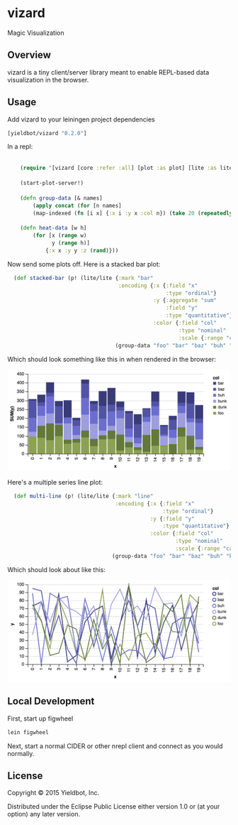 # vizard

Magic Visualization

## Overview

vizard is a tiny client/server library meant to enable REPL-based data visualization in the browser.

## Usage

Add vizard to your leiningen project dependencies

``` clojure
[yieldbot/vizard "0.2.0"]
```

In a repl:

``` clojure

    (require '[vizard [core :refer :all] [plot :as plot] [lite :as lite]])

    (start-plot-server!)

    (defn group-data [& names]
        (apply concat (for [n names]
        (map-indexed (fn [i x] {:x i :y x :col n}) (take 20 (repeatedly #(rand-int 100)))))))

    (defn heat-data [w h]
        (for [x (range w)
              y (range h)]
            {:x x :y y :z (rand)}))
```

Now send some plots off. Here is a stacked bar plot:

``` clojure
  (def stacked-bar (p! (lite/lite {:mark "bar"
                                   :encoding {:x {:field "x"
                                                  :type "ordinal"}
                                              :y {:aggregate "sum"
                                                  :field "y"
                                                  :type "quantitative"}
                                              :color {:field "col"
                                                      :type "nominal"
                                                      :scale {:range "category20b"}}}}
                                  (group-data "foo" "bar" "baz" "buh" "bunk" "dunk"))))

```

Which should look something like this in when rendered in the browser:

![bar](doc/bar-lite.png)

Here's a multiple series line plot:

``` clojure
  (def multi-line (p! (lite/lite {:mark "line"
                                  :encoding {:x {:field "x"
                                                 :type "ordinal"}
                                             :y {:field "y"
                                                 :type "quantitative"}
                                             :color {:field "col"
                                                     :type "nominal"
                                                     :scale {:range "category20b"}}}}
                                 (group-data "foo" "bar" "baz" "buh" "bunk" "dunk"))))
```

Which should look about like this:

![line](doc/line-lite.png)

## Local Development

First, start up figwheel
``` sh
lein figwheel
```

Next, start a normal CIDER or other nrepl client and connect as you would normally.

## License

Copyright © 2015 Yieldbot, Inc.

Distributed under the Eclipse Public License either version 1.0 or (at your option) any later version.
